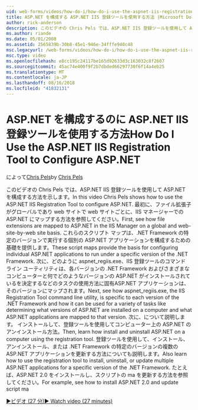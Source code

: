 ```yaml
---
uid: web-forms/videos/how-do-i/how-do-i-use-the-aspnet-iis-registration-tool-to-configure-aspnet
title: ASP.NET を構成する ASP.NET IIS 登録ツールを使用する方法 |Microsoft Docs
author: rick-anderson
description: このビデオの Chris Pels では、ASP.NET IIS 登録ツールを使用して ASP.NET を構成する方法を示します。 最初に、ファイルの拡張機能を asp.net にマップする方法を参照してください、.
ms.author: riande
ms.date: 05/01/2008
ms.assetid: 2565839b-30b8-45e1-946e-34fffe940c48
msc.legacyurl: /web-forms/videos/how-do-i/how-do-i-use-the-aspnet-iis-registration-tool-to-configure-aspnet
msc.type: video
ms.openlocfilehash: e8cc195c24117be165d92633d3c163032c8f2607
ms.sourcegitcommit: 45ac74e400f9f2b7dbded66297730f6f14a4eb25
ms.translationtype: MT
ms.contentlocale: ja-JP
ms.lasthandoff: 08/16/2018
ms.locfileid: "41832131"
---
```

<a name="how-do-i-use-the-aspnet-iis-registration-tool-to-configure-aspnet"></a><span data-ttu-id="3d9b8-104">ASP.NET を構成するのに ASP.NET IIS 登録ツールを使用する方法</span><span class="sxs-lookup"><span data-stu-id="3d9b8-104">How Do I Use the ASP.NET IIS Registration Tool to Configure ASP.NET</span></span>
====================
<span data-ttu-id="3d9b8-105">によって[Chris Pels](https://twitter.com/chrispels)</span><span class="sxs-lookup"><span data-stu-id="3d9b8-105">by [Chris Pels](https://twitter.com/chrispels)</span></span>

<span data-ttu-id="3d9b8-106">このビデオの Chris Pels では、ASP.NET IIS 登録ツールを使用して ASP.NET を構成する方法を示します。</span><span class="sxs-lookup"><span data-stu-id="3d9b8-106">In this video Chris Pels shows how to use the ASP.NET IIS Registration Tool to configure ASP.NET.</span></span> <span data-ttu-id="3d9b8-107">最初に、ファイル拡張子がグローバルであり web サイトで web サイトごとに、IIS マネージャーでの ASP.NET にマップする方法を参照してください。</span><span class="sxs-lookup"><span data-stu-id="3d9b8-107">First, see how file extensions are mapped to ASP.NET in the IIS Manager on a global and web-site-by-web site basis.</span></span> <span data-ttu-id="3d9b8-108">これらのスクリプト マップは、.NET Framework の特定のバージョンで実行する個別の ASP.NET アプリケーションを構成するための基礎を提供します。</span><span class="sxs-lookup"><span data-stu-id="3d9b8-108">These script maps provide the basis for configuring individual ASP.NET applications to run under a specific version of the .NET Framework.</span></span> <span data-ttu-id="3d9b8-109">次に、どのように aspnet\_regiis.exe、IIS 登録ツールのコマンド ライン ユーティリティは、各バージョンの .NET Framework およびさまざまなコンピューターと何でどのようなバージョンの ASP.NET がインストールされているを決定するなどのタスクの使用方法に固有ASP.NET アプリケーションは、そのバージョンにマップされます。</span><span class="sxs-lookup"><span data-stu-id="3d9b8-109">Next, see how aspnet\_regiis.exe, the IIS Registration Tool command line utility, is specific to each version of the .NET Framework and how it can be used for a variety of tasks like determining what versions of ASP.NET are installed on a computer and what ASP.NET applications are mapped to that version.</span></span> <span data-ttu-id="3d9b8-110">次に、について説明します。 インストールして、登録ツールを使用してコンピューター上の ASP.NET のアンインストール方法。</span><span class="sxs-lookup"><span data-stu-id="3d9b8-110">Then, learn how install and uninstall ASP.NET on a computer using the registration tool.</span></span> <span data-ttu-id="3d9b8-111">登録ツールを使用して、インストール、アンインストール、または .NET Framework の特定のバージョンの複数の ASP.NET アプリケーションを更新する方法についても説明します。</span><span class="sxs-lookup"><span data-stu-id="3d9b8-111">Also learn how to use the registration tool to install, uninstall, or update multiple ASP.NET applications for a specific version of the .NET Framework.</span></span> <span data-ttu-id="3d9b8-112">たとえば、ASP.NET 2.0 をインストールし、スクリプトの ma を更新する方法を参照してください。</span><span class="sxs-lookup"><span data-stu-id="3d9b8-112">For example, see how to install ASP.NET 2.0 and update script ma</span></span>

[<span data-ttu-id="3d9b8-113">&#9654;ビデオ (27 分)</span><span class="sxs-lookup"><span data-stu-id="3d9b8-113">&#9654; Watch video (27 minutes)</span></span>](https://channel9.msdn.com/Blogs/ASP-NET-Site-Videos/how-do-i-use-the-aspnet-iis-registration-tool-to-configure-aspnet)
